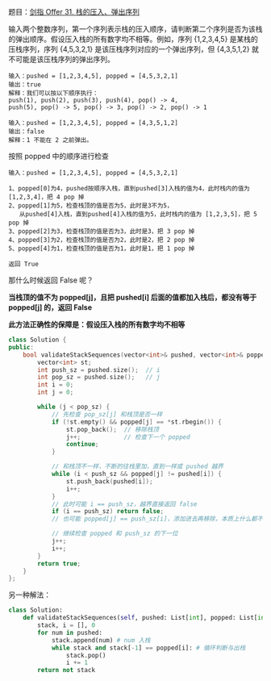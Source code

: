 题目：[剑指 Offer 31. 栈的压入、弹出序列](https://leetcode.cn/problems/zhan-de-ya-ru-dan-chu-xu-lie-lcof/)

输入两个整数序列，第一个序列表示栈的压入顺序，请判断第二个序列是否为该栈的弹出顺序。假设压入栈的所有数字均不相等。例如，序列 {1,2,3,4,5} 是某栈的压栈序列，序列 {4,5,3,2,1} 是该压栈序列对应的一个弹出序列，但 {4,3,5,1,2} 就不可能是该压栈序列的弹出序列。

```
输入：pushed = [1,2,3,4,5], popped = [4,5,3,2,1]
输出：true
解释：我们可以按以下顺序执行：
push(1), push(2), push(3), push(4), pop() -> 4,
push(5), pop() -> 5, pop() -> 3, pop() -> 2, pop() -> 1

输入：pushed = [1,2,3,4,5], popped = [4,3,5,1,2]
输出：false
解释：1 不能在 2 之前弹出。
```

按照 popped 中的顺序进行检查

```
输入：pushed = [1,2,3,4,5], popped = [4,5,3,2,1]

1、popped[0]为4，pushed按顺序入栈，直到pushed[3]入栈的值为4，此时栈内的值为 [1,2,3,4]，把 4 pop 掉
2、popped[1]为5，检查栈顶的值是否为5，此时是3不为5，
   从pushed[4]入栈，直到pushed[4]入栈的值为5，此时栈内的值为 [1,2,3,5]，把 5 pop 掉
3、popped[2]为3，检查栈顶的值是否为3，此时是3，把 3 pop 掉
4、popped[3]为2，检查栈顶的值是否为2，此时是2，把 2 pop 掉
5、popped[4]为1，检查栈顶的值是否为1，此时是1，把 1 pop 掉

返回 True
```

那什么时候返回 False 呢？

**当栈顶的值不为 popped[j]，且把 pushed[i] 后面的值都加入栈后，都没有等于 popped[j] 的，返回 False**

**此方法正确性的保障是：假设压入栈的所有数字均不相等**

```c++
class Solution {
public:
    bool validateStackSequences(vector<int>& pushed, vector<int>& popped) {
        vector<int> st;
        int push_sz = pushed.size();  // i
        int pop_sz = pushed.size();   // j
        int i = 0;
        int j = 0;

        while (j < pop_sz) {
            // 先检查 pop_sz[j] 和栈顶是否一样
            if (!st.empty() && popped[j] == *st.rbegin()) {
                st.pop_back();  // 移除栈顶
                j++;            // 检查下一个 popped
                continue;
            }

            // 和栈顶不一样，不断的往栈里加，直到一样或 pushed 越界
            while (i < push_sz && popped[j] != pushed[i]) {
                st.push_back(pushed[i]);
                i++;
            }
            // 此时可能 i == push_sz，越界直接返回 false
            if (i == push_sz) return false;
            // 也可能 popped[j] == push_sz[i]，添加进去再移除，本质上什么都不用做

            // 继续检查 popped 和 push_sz 的下一位
            j++;
            i++;
        }
        return true;
    }
};
```

另一种解法：

```python
class Solution:
    def validateStackSequences(self, pushed: List[int], popped: List[int]) -> bool:
        stack, i = [], 0
        for num in pushed:
            stack.append(num) # num 入栈
            while stack and stack[-1] == popped[i]: # 循环判断与出栈
                stack.pop()
                i += 1
        return not stack
```

